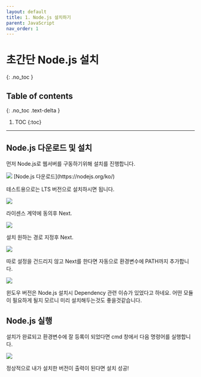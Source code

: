 ```yaml
---
layout: default
title: 1. Node.js 설치하기
parent: JavaScript
nav_order: 1
---
```


# 초간단 Node.js 설치
{: .no_toc }

## Table of contents
{: .no_toc .text-delta }

1. TOC
{:toc}

---

## Node.js 다운로드 및 설치

먼저 Node.js로 웹서버를 구동하기위해 설치를 진행합니다.

<img src='{{ "/assets/images/javascript/nodejs-main-home.png" | absolute_url }}'>
[Node.js 다운로드](https://nodejs.org/ko/)

테스트용으로는 LTS 버전으로 설치하시면 됩니다.

<img src='{{ "/assets/images/javascript/nodejs-install-1.png" | absolute_url }}'>

라이센스 계약에 동의후 Next.

<img src='{{ "/assets/images/javascript/nodejs-install-2.png" | absolute_url }}'>

설치 원하는 경로 지정후 Next.

<img src='{{ "/assets/images/javascript/nodejs-install-3.png" | absolute_url }}'>

따로 설정을 건드리지 않고 Next를 한다면 자동으로 환경변수에 PATH까지 추가합니다.

<img src='{{ "/assets/images/javascript/nodejs-install-4.png" | absolute_url }}'>

윈도우 버전은 Node.js 설치시 Dependency 관련 이슈가 있었다고 하네요.
어떤 모듈이 필요하게 될지 모르니 미리 설치해두는것도 좋을것같습니다.

## Node.js 실행

설치가 완료되고 환경변수에 잘 등록이 되었다면 cmd 창에서 다음 명령어를 실행합니다.

<img src='{{ "/assets/images/javascript/nodejs-install-5.png" | absolute_url }}'>

정상적으로 내가 설치한 버전이 출력이 된다면 설치 성공!

